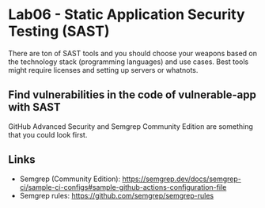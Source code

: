 # Lab06 - Static Application Security Testing (SAST)

There are ton of SAST tools and you should choose your weapons based on the technology stack (programming languages) and use cases. Best tools might require licenses and setting up servers or whatnots.

## Find vulnerabilities in the code of vulnerable-app with SAST

GitHub Advanced Security and Semgrep Community Edition are something that you could look first.

## Links

- Semgrep (Community Edition): <https://semgrep.dev/docs/semgrep-ci/sample-ci-configs#sample-github-actions-configuration-file>
- Semgrep rules: <https://github.com/semgrep/semgrep-rules>
